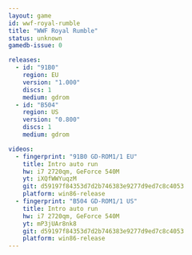 ```yaml
---
layout: game
id: wwf-royal-rumble
title: "WWF Royal Rumble"
status: unknown
gamedb-issue: 0

releases:
  - id: "91B0"
    region: EU
    version: "1.000"
    discs: 1
    medium: gdrom
  - id: "B504"
    region: US
    version: "0.800"
    discs: 1
    medium: gdrom

videos:
  - fingerprint: "91B0 GD-ROM1/1 EU"
    title: Intro auto run
    hw: i7 2720qm, GeForce 540M
    yt: iXQfWWYuqzM
    git: d59197f84353d7d2b746383e9277d9ed7c8c4053
    platform: win86-release
  - fingerprint: "B504 GD-ROM1/1 US"
    title: Intro auto run
    hw: i7 2720qm, GeForce 540M
    yt: mP3jUAr8nk8
    git: d59197f84353d7d2b746383e9277d9ed7c8c4053
    platform: win86-release
---
```

